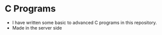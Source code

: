 # C Programs
 * I have written some basic to advanced C programs in this repository. 
 * Made in the server side
